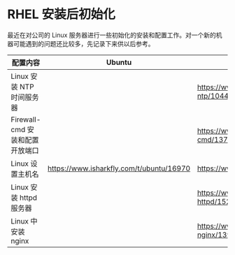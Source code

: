 # RHEL 安装后初始化

最近在对公司的 Linux 服务器进行一些初始化的安装和配置工作。对一个新的机器可能遇到的问题还比较多，先记录下来供以后参考。

| 配置内容                   | Ubuntu                                   | REL                                            |
|------------------------|------------------------------------------|------------------------------------------------|
| Linux 安装 NTP 时间服务器     |                                          | https://www.isharkfly.com/t/linux-ntp/10441    |
| Firewall-cmd 安装和配置开放端口 |                                          | https://www.isharkfly.com/t/firewall-cmd/13715 |
| Linux 设置主机名            | https://www.isharkfly.com/t/ubuntu/16970 | https://www.isharkfly.com/t/linux/15230        |
| Linux 安装 httpd 服务器     |                                          | https://www.isharkfly.com/t/linux-httpd/15231  |
| Linux 中安装 nginx        |                                          | https://www.isharkfly.com/t/linux-nginx/13951  |
